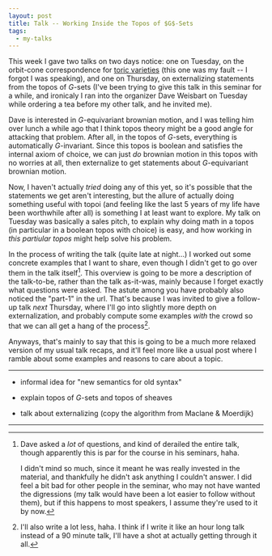 ```yaml
---
layout: post
title: Talk -- Working Inside the Topos of $G$-Sets
tags:
  - my-talks
---
```


This week I gave two talks on two days notice:
one on Tuesday, on the orbit-cone correspondence 
for [toric varieties][1] 
(this one was my fault -- I forgot I was speaking),
and one on Thursday, on externalizing statements 
from the topos of $G$-sets
(I've been trying to give this talk in this seminar 
for a while, and ironicaly I ran into the organizer
Dave Weisbart on Tuesday while ordering a tea before 
my other talk, and he invited me). 

Dave is interested in $G$-equivariant brownian motion, 
and I was telling him over lunch a while ago that I think
topos theory might be a good angle for attacking that problem.
After all, in the topos of $G$-sets, everything is automatically
$G$-invariant. Since this topos is boolean and satisfies 
the internal axiom of choice, we can just _do_ brownian motion
in this topos with no worries at all, then externalize to 
get statements about $G$-equivariant brownian motion.

Now, I haven't actually _tried_ doing any of this yet, so it's
possible that the statements we get aren't interesting, but the 
allure of actually doing something useful with topoi 
(and feeling like the last 5 years of my life have been worthwhile 
after all) is something I at least want to explore. My talk on Tuesday
was basically a sales pitch, to explain why doing math in a topos
(in particular in a boolean topos with choice) is easy, and how 
working in _this partiular topos_ might help solve his problem.

In the process of writing the talk (quite late at night...) I worked out 
some concrete examples that I want to share, even though I didn't get to
go over them in the talk itself[^1]. This overview is going to be more a 
description of the talk-to-be, rather than the talk as-it-was, mainly 
because I forget exactly what questions were asked. The astute among you
have probably also noticed the "part-1" in the url. That's because I was
invited to give a follow-up talk _next_ Thursday, where I'll go into 
slightly more depth on externalization, and probably compute some examples
_with_ the crowd so that we can all get a hang of the process[^2]. 

Anyways, that's mainly to say that this is going to be a much more relaxed
version of my usual talk recaps, and it'll feel more like a usual post 
where I ramble about some examples and reasons to care about a topic.

---

- informal idea for "new semantics for old syntax"
    
- explain topos of $G$-sets and topos of sheaves
- talk about externalizing (copy the algorithm from Maclane & Moerdijk)


---

[^1]:
    Dave asked a _lot_ of questions, and kind of derailed the entire talk,
    though apparently this is par for the course in his seminars, haha. 

    I didn't mind so much, since it meant he was really invested in the 
    material, and thankfully he didn't ask anything I couldn't answer. 
    I did feel a bit bad for other people in the seminar, who may not 
    have wanted the digressions (my talk would have been a lot easier to
    follow without them), but if this happens to most speakers, I assume
    they're used to it by now.

[^2]:
    I'll also write a lot less, haha. I think if I write it like an hour
    long talk instead of a 90 minute talk, I'll have a shot at actually 
    getting through it all.

[1]: https://en.wikipedia.org/wiki/Toric_variety
